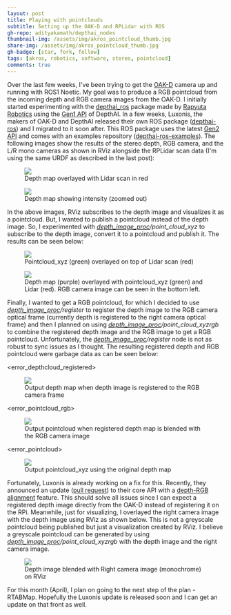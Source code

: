 ```yaml
---
layout: post
title: Playing with pointclouds
subtitle: Setting up the OAK-D and RPLidar with ROS
gh-repo: adityakamath/depthai_nodes
thumbnail-img: /assets/img/akros_pointcloud_thumb.jpg
share-img: /assets/img/akros_pointcloud_thumb.jpg
gh-badge: [star, fork, follow]
tags: [akros, robotics, software, stereo, pointcloud]
comments: true
---
```


Over the last few weeks, I've been trying to get the [OAK-D](https://store.opencv.ai/products/oak-d) camera up and running with ROS1 Noetic. My goal was to produce a RGB pointcloud from the incoming depth and RGB camera images from the OAK-D. I initially started experimenting with the [depthai_ros](https://github.com/rapyuta-robotics/depthai_ros) package made by [Rapyuta Robotics](https://github.com/rapyuta-robotics) using the [Gen1 API](https://docs.luxonis.com/en/gen1_master/pages/faq/) of DepthAI. In a few weeks, Luxonis, the makers of OAK-D and DepthAI released their own ROS package ([depthai-ros](https://github.com/luxonis/depthai-ros)) and I migrated to it soon after. This ROS package uses the latest [Gen2 API](https://docs.luxonis.com/en/latest/pages/faq/) and comes with an examples repository ([depthai-ros-examples](https://github.com/luxonis/depthai-ros-examples)). The following images show the results of the stereo depth, RGB camera, and the L/R mono cameras as shown in RViz alongside the RPLidar scan data (I'm using the same URDF as described in the last post):
  
<figure class="aligncenter">
	<img src="https://adityakamath.github.com/assets/img/akros_depth_lidar.png" />
	<figcaption>Depth map overlayed with Lidar scan in red</figcaption>
</figure>

<figure class="aligncenter">
	<img src="https://adityakamath.github.com/assets/img/akros_depthcloud_lidar.png" />
	<figcaption>Depth map showing intensity (zoomed out)</figcaption>
</figure>

In the above images, RViz subscribes to the depth image and visualizes it as a pointcloud. But, I wanted to publish a pointcloud instead of the depth image. So, I experimented with *[depth_image_proc](http://wiki.ros.org/depth_image_proc)/point_cloud_xyz* to subscribe to the depth image, convert it to a pointcloud and publish it. The results can be seen below:

<figure class="aligncenter">
	<img src="https://adityakamath.github.com/assets/img/akros_pointcloud_lidar.png" />
	<figcaption>Pointcloud_xyz (green) overlayed on top of Lidar scan (red)</figcaption>
</figure>

<figure class="aligncenter">
	<img src="https://adityakamath.github.com/assets/img/akros_rgbd_pointcloud_lidar.png" />
	<figcaption>Depth map (purple) overlayed with pointcloud_xyz (green) and Lidar (red). RGB camera image can be seen in the bottom left.</figcaption>
</figure>

Finally, I wanted to get a RGB pointcloud, for which I decided to use *[depth_image_proc](http://wiki.ros.org/depth_image_proc)/register* to register the depth image to the RGB camera optical frame (currently depth is registered to the right camera optical frame) and then I planned on using *[depth_image_proc](http://wiki.ros.org/depth_image_proc)/point_cloud_xyzrgb* to combine the registered depth image and the RGB image to get a RGB pointcloud. Unfortunately, the *[depth_image_proc](http://wiki.ros.org/depth_image_proc)/register* node is not as robust to sync issues as I thought. The resulting registered depth and RGB pointcloud were garbage data as can be seen below:

<error_depthcloud_registered>
<figure class="aligncenter">
	<img src="https://adityakamath.github.com/assets/img/akros_error_depth_registered.png" />
	<figcaption>Output depth map when depth image is registered to the RGB camera frame</figcaption>
</figure>

<error_pointcloud_rgb>
<figure class="aligncenter">
	<img src="https://adityakamath.github.com/assets/img/akros_error_pointcloud_rgb.png" />
	<figcaption>Output pointcloud when registered depth map is blended with the RGB camera image</figcaption>
</figure>

<error_pointcloud>
<figure class="aligncenter">
	<img src="https://adityakamath.github.com/assets/img/akros_error_pointcloud_orig.png" />
	<figcaption>Output pointcloud_xyz using the original depth map</figcaption>
</figure>

Fortunately, Luxonis is already working on a fix for this. Recently, they announced an update ([pull request](https://github.com/luxonis/depthai-python/pull/147)) to their core API with a [depth-RGB alignment](https://www.youtube.com/watch?v=TuXbULqsG1A&feature=youtu.be) feature. This should solve all issues since I can expect a registered depth image directly from the OAK-D instead of registering it on the RPi. Meanwhile, just for visualizing, I overlayed the right camera image with the depth image using RViz as shown below. This is not a greyscale pointcloud being published but just a visualization created by RViz. I believe a greyscale pointcloud can be generated by using *[depth_image_proc](http://wiki.ros.org/depth_image_proc)/point_cloud_xyzrgb* with the depth image and the right camera image. 

<figure class="aligncenter">
	<img src="https://adityakamath.github.com/assets/img/akros_pointcloud_greyscale.jpg" />
	<figcaption>Depth image blended with Right camera image (monochrome) on RViz</figcaption>
</figure>

For this month (April), I plan on going to the next step of the plan - RTABMap. Hopefully the Luxonis update is released soon and I can get an update on that front as well. 
